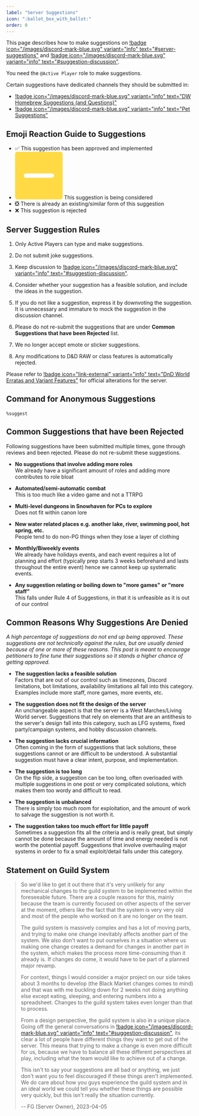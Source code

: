 ```yaml
---
label: "Server Suggestions"
icon: ":ballot_box_with_ballot:"
order: 0
---
```

<style>
h1:before { 
  content: "🗳️ ";
}
</style>

This page describes how to make suggestions on [!badge icon="/images/discord-mark-blue.svg" variant="info" text="#server-suggestions"](https://discord.com/channels/512870694883950598/537506014883217419) and [!badge icon="/images/discord-mark-blue.svg" variant="info" text="#suggestion-discussion"](https://discord.com/channels/512870694883950598/579855797928853515).

You need the `@Active Player` role to make suggestions.

Certain suggestions have dedicated channels they should be submitted in:
- [!badge icon="/images/discord-mark-blue.svg" variant="info" text="DW ⁠Homebrew Suggestions (and Questions)"](https://discord.com/channels/512870694883950598/1128795701900476508)
- [!badge icon="/images/discord-mark-blue.svg" variant="info" text="Pet Suggestions"](https://discord.com/channels/512870694883950598/1166423032743608420)

## Emoji Reaction Guide to Suggestions

- ✅ This suggestion has been approved and implemented
- <img class="emoji" src="/images/emoji-pending.webp"> This suggestion is being considered
- ❎ There is already an existing/similar form of this suggestion
- ❌ This suggestion is rejected

## Server Suggestion Rules

1) Only Active Players can type and make suggestions.

2) Do not submit joke suggestions.

3) Keep discussion to [!badge icon="/images/discord-mark-blue.svg" variant="info" text="#suggestion-discussion"](https://discord.com/channels/512870694883950598/579855797928853515).

4) Consider whether your suggestion has a feasible solution, and include the ideas in the suggestion.

5) If you do not like a suggestion, express it by downvoting the suggestion. It is unnecessary and immature to mock the suggestion in the discussion channel.

6) Please do not re-submit the suggestions that are under **Common Suggestions that have been Rejected** list.

7) We no longer accept emote or sticker suggestions.

8) Any modifications to D&D RAW or class features is automatically rejected.

Please refer to [!badge icon="link-external" variant="info" text="DnD World Erratas and Variant Features"](https://docs.google.com/document/d/1n3h5AUgzscyKRJgFIDQkMuLbnl87oOfj4HUalVySXCo/) for official alterations for the server.

## Command for Anonymous Suggestions

```
%suggest
```

## Common Suggestions that have been Rejected

Following suggestions have been submitted multiple times, gone through reviews and been rejected. Please do not re-submit these suggestions.

- **No suggestions that involve adding more roles**<br>We already have a significant amount of roles and adding more contributes to role bloat

- **Automated/semi-automatic combat**<br>This is too much like a video game and not a TTRPG

- **Multi-level dungeons in Snowhaven for PCs to explore**<br>Does not fit within canon lore

- **New water related places e.g. another lake, river, swimming pool, hot spring, etc.**<br>People tend to do non-PG things when they lose a layer of clothing

- **Monthly/Biweekly events**<br>We already have holidays events, and each event requires a lot of planning and effort (typically prep starts 3 weeks beforehand and lasts throughout the entire event) hence we cannot keep up systematic events.

- **Any suggestion relating or boiling down to "more games" or "more staff"**<br>This falls under Rule 4 of Suggestions, in that it is unfeasible as it is out of our control

## Common Reasons Why Suggestions Are Denied

*A high percentage of suggestions do not end up being approved. These suggestions are not technically against the rules, but are usually denied because of one or more of these reasons. This post is meant to encourage petitioners to fine tune their suggestions so it stands a higher chance of getting approved.*

- **The suggestion lacks a feasible solution**<br>Factors that are out of our control such as timezones, Discord limitations, bot limitations, availability limitations all fall into this category. Examples include more staff, more games, more events, etc.

- **The suggestion does not fit the design of the server**<br>An unchangeable aspect is that the server is a West Marches/Living World server. Suggestions that rely on elements that are an antithesis to the server's design fall into this category, such as LFG systems, fixed party/campaign systems, and hobby discussion channels.

- **The suggestion lacks crucial information**<br>Often coming in the form of suggestions that lack solutions, these suggestions cannot or are difficult to be understood. A substantial suggestion must have a clear intent, purpose, and implementation.

- **The suggestion is too long**<br>On the flip side, a suggestion can be too long, often overloaded with multiple suggestions in one post or very complicated solutions, which makes them too wordy and difficult to read. 

- **The suggestion is unbalanced**<br>There is simply too much room for exploitation, and the amount of work to salvage the suggestion is not worth it.

- **The suggestion takes too much effort for little payoff**<br>Sometimes a suggestion fits all the criteria and is really great, but simply cannot be done because the amount of time and energy needed is not worth the potential payoff. Suggestions that involve overhauling major systems in order to fix a small exploit/detail falls under this category.

## Statement on Guild System

> So we'd like to get it out there that it's very unlikely for any mechanical changes to the guild system to be implemented within the foreseeable future. There are a couple reasons for this, mainly because the team is currently focused on other aspects of the server at the moment, others like the fact that the system is very very old and most of the people who worked on it are no longer on the team.
> 
> The guild system is massively complex and has a lot of moving parts, and trying to make one change inevitably affects another part of the system. We also don't want to put ourselves in a situation where us making one change creates a demand for changes in another part in the system, which makes the process more time-consuming than it already is. If changes do come, it would have to be part of a planned major revamp.
> 
> For context, things I would consider a major project on our side takes about 3 months to develop (the Black Market changes comes to mind) and that was with me buckling down for 2 weeks not doing anything else except eating, sleeping, and entering numbers into a spreadsheet. Changes to the guild system takes even longer than that to process.
> 
> From a design perspective, the guild system is also in a unique place. Going off the general conversations in [!badge icon="/images/discord-mark-blue.svg" variant="info" text="#suggestion-discussion"](https://discord.com/channels/512870694883950598/579855797928853515), its clear a lot of people have different things they want to get out of the server. This means that trying to make a change is even more difficult for us, because we have to balance all these different perspectives at play, including what the team would like to achieve out of a change.
> 
> This isn't to say your suggestions are all bad or anything, we just don't want you to feel discouraged if these things aren't implemented. We do care about how you guys experience the guild system and in an ideal world we could tell you whether these things are possible very quickly, but this isn't really the situation currently.
> 
> -- FG (Server Owner), 2023-04-05
